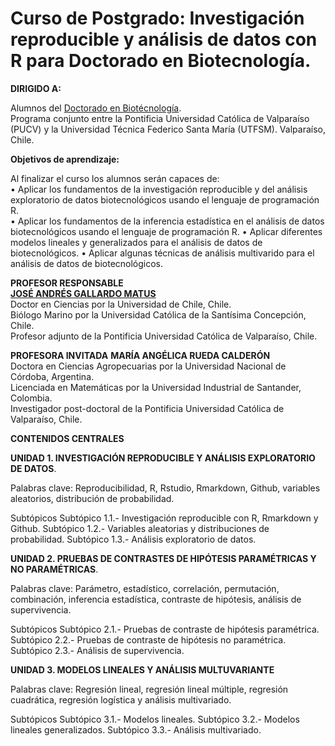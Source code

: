 # Curso de Postgrado: Investigación reproducible y análisis de datos con R para Doctorado en Biotecnología.

**DIRIGIDO A:**

Alumnos del [Doctorado en Biotécnología](http://www.doctoradoenbiotecnologia.cl/).  
Programa conjunto entre la Pontificia Universidad Católica de Valparaíso (PUCV) y la Universidad Técnica Federico Santa María (UTFSM).
Valparaíso, Chile.

**Objetivos de aprendizaje:**

Al finalizar el curso los alumnos serán capaces de:  
•	Aplicar los fundamentos de la investigación reproducible y del análisis exploratorio de datos biotecnológicos usando el lenguaje de programación R.  
•	Aplicar los fundamentos de la inferencia estadística en el análisis de datos biotecnológicos usando el lenguaje de programación R. 
•	Aplicar diferentes modelos lineales y generalizados para el análisis de datos de biotecnológicos. 
•	Aplicar algunas técnicas de análisis multivarido para el análisis de datos de biotecnológicos.

**PROFESOR RESPONSABLE**  
[**JOSÉ ANDRÉS GALLARDO MATUS**](https://github.com/DrJoseGallardo)      
Doctor en Ciencias por la Universidad de Chile, Chile.  
Biólogo Marino por la Universidad Católica de la Santísima Concepción, Chile.  
Profesor adjunto de la Pontificia Universidad Católica de Valparaíso, Chile.  

**PROFESORA INVITADA** 
**MARÍA ANGÉLICA RUEDA CALDERÓN**  
Doctora en Ciencias Agropecuarias por la Universidad Nacional de Córdoba, Argentina.   
Licenciada en Matemáticas por la Universidad Industrial de Santander, Colombia.  
Investigador post-doctoral de la Pontificia Universidad Católica de Valparaíso, Chile.  

**CONTENIDOS CENTRALES**

**UNIDAD 1. INVESTIGACIÓN REPRODUCIBLE Y ANÁLISIS EXPLORATORIO DE DATOS**. 

Palabras clave: Reproducibilidad, R, Rstudio, Rmarkdown, Github, variables aleatorios, distribución de probabilidad.

Subtópicos
Subtópico 1.1.- Investigación reproducible con R, Rmarkdown y Github. 
Subtópico 1.2.- Variables aleatorias y distribuciones de probabilidad.
Subtópico 1.3.- Análisis exploratorio de datos.

**UNIDAD 2. PRUEBAS DE CONTRASTES DE HIPÓTESIS PARAMÉTRICAS Y NO PARAMÉTRICAS**. 

Palabras clave: Parámetro, estadístico, correlación, permutación, combinación, inferencia estadística, contraste de hipótesis, análisis de supervivencia.

Subtópicos
Subtópico 2.1.- Pruebas de contraste de hipótesis paramétrica. 
Subtópico 2.2.- Pruebas de contraste de hipótesis no paramétrica.
Subtópico 2.3.- Análisis de supervivencia.

**UNIDAD 3. MODELOS LINEALES Y ANÁLISIS MULTUVARIANTE**

Palabras clave: Regresión lineal, regresión lineal múltiple, regresión cuadrática, regresión logística y análisis multivariado.

Subtópicos
Subtópico 3.1.- Modelos lineales. 
Subtópico 3.2.- Modelos lineales generalizados.
Subtópico 3.3.- Análisis multivariado.


